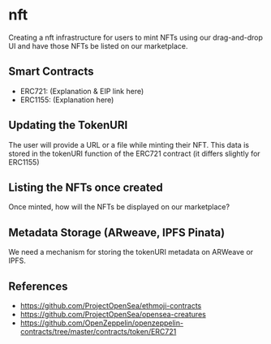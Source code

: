 # nft

Creating a nft infrastructure for users to mint NFTs using our drag-and-drop UI and have those NFTs be listed on our marketplace.

## Smart Contracts 

* ERC721: (Explanation & EIP link here)
* ERC1155: (Explanation here)

## Updating the TokenURI

The user will provide a URL or a file while minting their NFT. This data is stored in the tokenURI function of the ERC721 contract (it differs slightly for ERC1155)

## Listing the NFTs once created

Once minted, how will the NFTs be displayed on our marketplace?

## Metadata Storage (ARweave, IPFS Pinata)

We need a mechanism for storing the tokenURI metadata on ARWeave or IPFS. 

## References

* https://github.com/ProjectOpenSea/ethmoji-contracts
* https://github.com/ProjectOpenSea/opensea-creatures
* https://github.com/OpenZeppelin/openzeppelin-contracts/tree/master/contracts/token/ERC721
